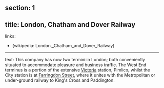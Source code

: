 section: 1
----
title: London, Chatham and Dover Railway
----
links:
- (wikipedia: London,_Chatham_and_Dover_Railway)
----
text: This company has now two termini in London; both conveniently situated to accommodate pleasure and business traffic. The West End terminus is a portion of the extensive [Victoria](/stations/victoria) station, Pimlico, whilst the City station is at [Farringdon Street](/stations/farringdon-street), where it unites with the Metropolitan or under-ground railway to King's Cross and Paddington.
